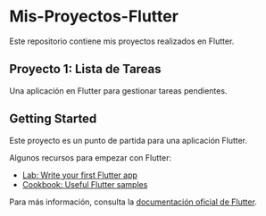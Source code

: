 # Mis-Proyectos-Flutter

Este repositorio contiene mis proyectos realizados en Flutter.

## Proyecto 1: Lista de Tareas  
Una aplicación en Flutter para gestionar tareas pendientes.

## Getting Started  

Este proyecto es un punto de partida para una aplicación Flutter.

Algunos recursos para empezar con Flutter:  
- [Lab: Write your first Flutter app](https://docs.flutter.dev/get-started/codelab)  
- [Cookbook: Useful Flutter samples](https://docs.flutter.dev/cookbook)  

Para más información, consulta la [documentación oficial de Flutter](https://docs.flutter.dev/).

